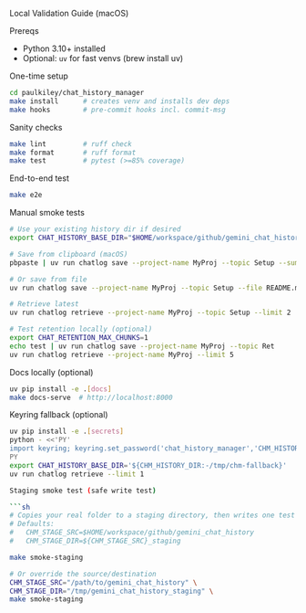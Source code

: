 Local Validation Guide (macOS)

Prereqs

- Python 3.10+ installed
- Optional: `uv` for fast venvs (brew install uv)

One-time setup

```sh
cd paulkiley/chat_history_manager
make install      # creates venv and installs dev deps
make hooks        # pre-commit hooks incl. commit-msg
```

Sanity checks

```sh
make lint         # ruff check
make format       # ruff format
make test         # pytest (>=85% coverage)
```

End-to-end test

```sh
make e2e
```

Manual smoke tests

```sh
# Use your existing history dir if desired
export CHAT_HISTORY_BASE_DIR="$HOME/workspace/github/gemini_chat_history"

# Save from clipboard (macOS)
pbpaste | uv run chatlog save --project-name MyProj --topic Setup --summary "From clipboard"

# Or save from file
uv run chatlog save --project-name MyProj --topic Setup --file README.md

# Retrieve latest
uv run chatlog retrieve --project-name MyProj --topic Setup --limit 2

# Test retention locally (optional)
export CHAT_RETENTION_MAX_CHUNKS=1
echo test | uv run chatlog save --project-name MyProj --topic Ret
uv run chatlog retrieve --project-name MyProj --limit 5
```

Docs locally (optional)

```sh
uv pip install -e .[docs]
make docs-serve  # http://localhost:8000
```

Keyring fallback (optional)

```sh
uv pip install -e .[secrets]
python - <<'PY'
import keyring; keyring.set_password('chat_history_manager','CHM_HISTORY_DIR','/tmp/chm')
PY
export CHAT_HISTORY_BASE_DIR='${CHM_HISTORY_DIR:-/tmp/chm-fallback}'
uv run chatlog retrieve --limit 1

Staging smoke test (safe write test)

```sh
# Copies your real folder to a staging directory, then writes one test record
# Defaults:
#   CHM_STAGE_SRC=$HOME/workspace/github/gemini_chat_history
#   CHM_STAGE_DIR=${CHM_STAGE_SRC}_staging

make smoke-staging

# Or override the source/destination
CHM_STAGE_SRC="/path/to/gemini_chat_history" \
CHM_STAGE_DIR="/tmp/gemini_chat_history_staging" \
make smoke-staging
```
```
